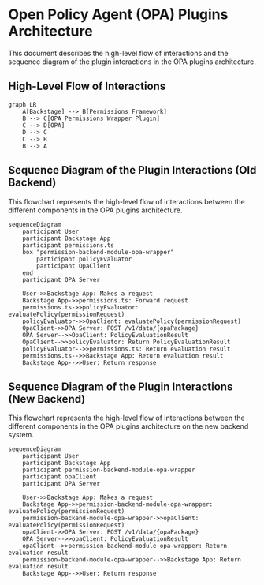 # Open Policy Agent (OPA) Plugins Architecture

This document describes the high-level flow of interactions and the sequence diagram of the plugin interactions in the OPA plugins architecture.

## High-Level Flow of Interactions

```mermaid
graph LR
    A[Backstage] --> B[Permissions Framework]
    B --> C[OPA Permissions Wrapper Plugin]
    C --> D[OPA]
    D --> C
    C --> B
    B --> A
```

## Sequence Diagram of the Plugin Interactions (Old Backend)

This flowchart represents the high-level flow of interactions between the different components in the OPA plugins architecture.

```mermaid
sequenceDiagram
    participant User
    participant Backstage App
    participant permissions.ts
    box "permission-backend-module-opa-wrapper"
        participant policyEvaluator
        participant OpaClient
    end
    participant OPA Server

    User->>Backstage App: Makes a request
    Backstage App->>permissions.ts: Forward request
    permissions.ts->>policyEvaluator: evaluatePolicy(permissionRequest)
    policyEvaluator->>OpaClient: evaluatePolicy(permissionRequest)
    OpaClient->>OPA Server: POST /v1/data/{opaPackage}
    OPA Server-->>OpaClient: PolicyEvaluationResult
    OpaClient-->>policyEvaluator: Return PolicyEvaluationResult
    policyEvaluator-->>permissions.ts: Return evaluation result
    permissions.ts-->>Backstage App: Return evaluation result
    Backstage App-->>User: Return response
```

## Sequence Diagram of the Plugin Interactions (New Backend)

This flowchart represents the high-level flow of interactions between the different components in the OPA plugins architecture on the new backend system.

```mermaid
sequenceDiagram
    participant User
    participant Backstage App
    participant permission-backend-module-opa-wrapper
    participant opaClient
    participant OPA Server

    User->>Backstage App: Makes a request
    Backstage App->>permission-backend-module-opa-wrapper: evaluatePolicy(permissionRequest)
    permission-backend-module-opa-wrapper->>opaClient: evaluatePolicy(permissionRequest)
    opaClient->>OPA Server: POST /v1/data/{opaPackage}
    OPA Server-->>opaClient: PolicyEvaluationResult
    opaClient-->>permission-backend-module-opa-wrapper: Return evaluation result
    permission-backend-module-opa-wrapper-->>Backstage App: Return evaluation result
    Backstage App-->>User: Return response
```

